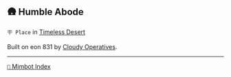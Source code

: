 ## 🛖 Humble Abode

`🪧 Place` in [Timeless Desert](<https://zeithalt.github.io/r/timeless_desert.html>)

Built on eon 831 by [Cloudy Operatives](<https://zeithalt.github.io/r/cloudy_operatives.html>).

-----
[`📑` Mimbot Index](<https://zeithalt.github.io/r/#d970>)
<!---
tag: todo
keywords:  mt, timeless desert
aliases: 
-->